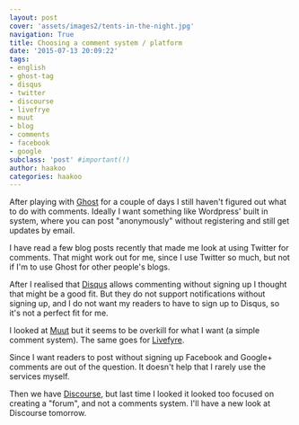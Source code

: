 ```yaml
---
layout: post
cover: 'assets/images2/tents-in-the-night.jpg'
navigation: True
title: Choosing a comment system / platform
date: '2015-07-13 20:09:22'
tags:
- english
- ghost-tag
- disqus
- twitter
- discourse
- livefrye
- muut
- blog
- comments
- facebook
- google
subclass: 'post' #important(!)
author: haakoo
categories: haakoo
---
```


After playing with [Ghost](http://www.ghost.org) for a couple of days I still haven't figured out what to do with comments. Ideally I want something like Wordpress' built in system, where you can post "anonymously" without registering and still get updates by email.

I have read a few blog posts recently that made me look at using Twitter for comments. That might work out for me, since I use Twitter so much, but not if I'm to use Ghost for other people's blogs.

After I realised that [Disqus](https://disqus.com/websites/) allows commenting without signing up I thought that might be a good fit. But they do not support notifications without signing up, and I do not want my readers to have to sign up to Disqus, so it's not a perfect fit for me.

I looked at [Muut](https://muut.com/) but it seems to be overkill for what I want (a simple comment system). The same goes for [Livefyre](http://web.livefyre.com/).

Since I want readers to post without signing up Facebook and Google+ comments are out of the question. It doesn't help that I rarely use the services myself.

Then we have [Discourse](http://www.discourse.org/), but last time I looked it looked too focused on creating a "forum", and not a comments system. I'll have a new look at Discourse tomorrow.
